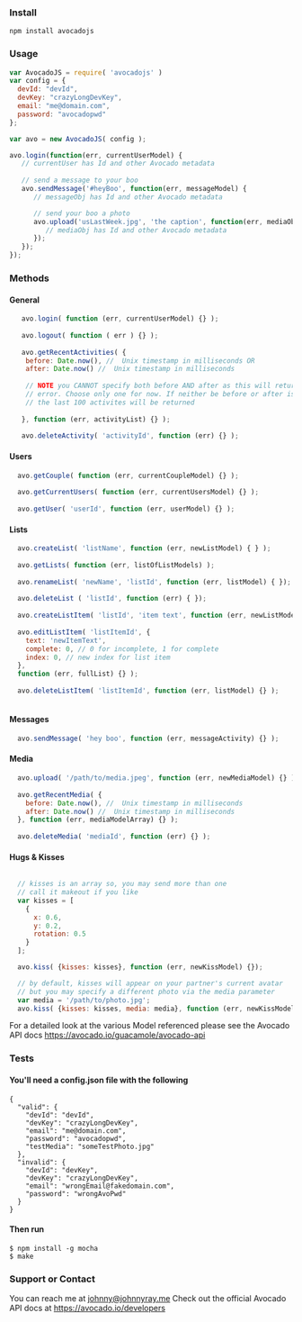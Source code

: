 ### Install
```
npm install avocadojs
```
### Usage
```javascript
var AvocadoJS = require( 'avocadojs' )
var config = {
  devId: "devId",
  devKey: "crazyLongDevKey",
  email: "me@domain.com",
  password: "avocadopwd"
};

var avo = new AvocadoJS( config );

avo.login(function(err, currentUserModel) {
   // currentUser has Id and other Avocado metadata
   
   // send a message to your boo
   avo.sendMessage('#heyBoo', function(err, messageModel) {
      // messageObj has Id and other Avocado metadata

      // send your boo a photo
      avo.upload('usLastWeek.jpg', 'the caption', function(err, mediaObj) {
         // mediaObj has Id and other Avocado metadata
      });
   });
});
```
### Methods
#### General
```javascript
   avo.login( function (err, currentUserModel) {} );
   
   avo.logout( function ( err ) {} );
   
   avo.getRecentActivities( {
    before: Date.now(), //  Unix timestamp in milliseconds OR
    after: Date.now() //  Unix timestamp in milliseconds
    
    // NOTE you CANNOT specify both before AND after as this will return an
    // error. Choose only one for now. If neither be before or after is supplied
    // the last 100 activites will be returned
    
   }, function (err, activityList) {} );
   
   avo.deleteActivity( 'activityId', function (err) {} );
```

#### Users
```javascript
  avo.getCouple( function (err, currentCoupleModel) {} );
  
  avo.getCurrentUsers( function (err, currentUsersModel) {} );
  
  avo.getUser( 'userId', function (err, userModel) {} );
```

#### Lists
```javascript
  avo.createList( 'listName', function (err, newListModel) { } );
  
  avo.getLists( function (err, listOfListModels) );
  
  avo.renameList( 'newName', 'listId', function (err, listModel) { });
  
  avo.deleteList ( 'listId', function (err) { });
  
  avo.createListItem( 'listId', 'item text', function (err, newListModel) {} );
  
  avo.editListItem( 'listItemId', {
    text: 'newItemText',
    complete: 0, // 0 for incomplete, 1 for complete
    index: 0, // new index for list item
  },
  function (err, fullList) {} );
  
  avo.deleteListItem( 'listItemId', function (err, listModel) {} );
 
```

#### Messages
```javascript
  avo.sendMessage( 'hey boo', function (err, messageActivity) {} );
```

#### Media
```javascript
  avo.upload( '/path/to/media.jpeg', function (err, newMediaModel) {} );
  
  avo.getRecentMedia( {
    before: Date.now(), //  Unix timestamp in milliseconds
    after: Date.now() //  Unix timestamp in milliseconds
  }, function (err, mediaModelArray) {} );
  
  avo.deleteMedia( 'mediaId', function (err) {} );
```

#### Hugs & Kisses
```javascript

  // kisses is an array so, you may send more than one
  // call it makeout if you like
  var kisses = [
    {
      x: 0.6,
      y: 0.2,
      rotation: 0.5
    }
  ];

  avo.kiss( {kisses: kisses}, function (err, newKissModel) {});

  // by default, kisses will appear on your partner's current avatar
  // but you may specify a different photo via the media parameter
  var media = '/path/to/photo.jpg';
  avo.kiss( {kisses: kisses, media: media}, function (err, newKissModel));
```

For a detailed look at the various Model referenced please see the Avocado API docs https://avocado.io/guacamole/avocado-api


### Tests
#### You'll need a config.json file with the following
```
{
  "valid": {
    "devId": "devId",
    "devKey": "crazyLongDevKey",
    "email": "me@domain.com",
    "password": "avocadopwd",
    "testMedia": "someTestPhoto.jpg"
  },
  "invalid": {
    "devId": "devKey",
    "devKey": "crazyLongDevKey",
    "email": "wrongEmail@fakedomain.com",
    "password": "wrongAvoPwd"
  }
}
```
#### Then run
```
$ npm install -g mocha
$ make
```

### Support or Contact
You can reach me at johnny@johnnyray.me
Check out the official Avocado API docs at https://avocado.io/developers